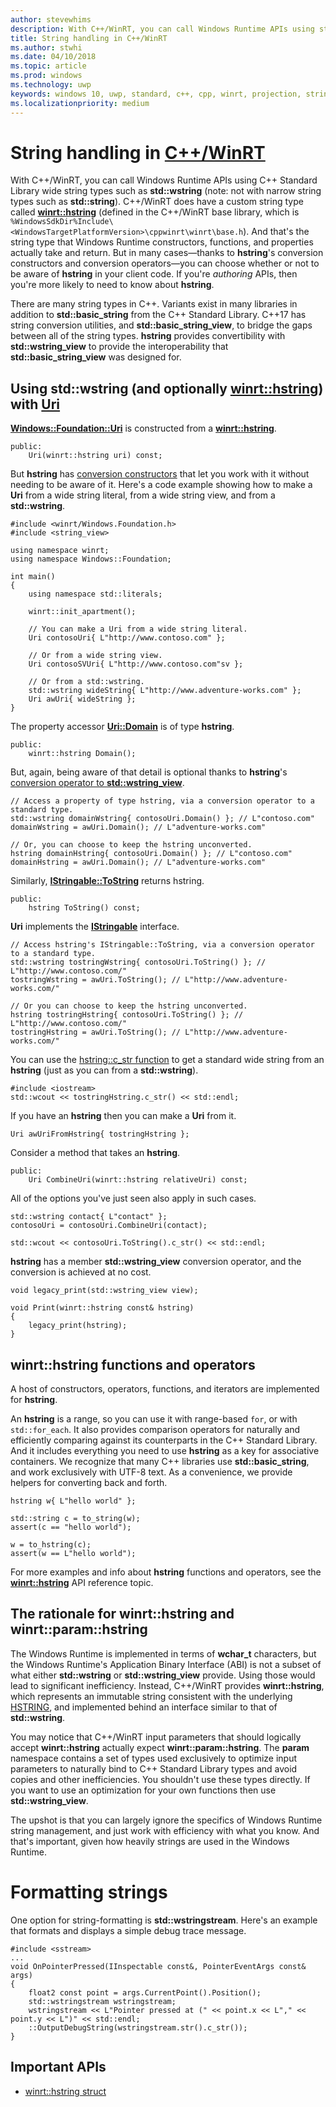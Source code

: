 ```yaml
---
author: stevewhims
description: With C++/WinRT, you can call Windows Runtime APIs using standard C++ wide string types, or you can use the winrt::hstring type.
title: String handling in C++/WinRT
ms.author: stwhi
ms.date: 04/10/2018
ms.topic: article
ms.prod: windows
ms.technology: uwp
keywords: windows 10, uwp, standard, c++, cpp, winrt, projection, string
ms.localizationpriority: medium
---
```


# String handling in [C++/WinRT](/windows/uwp/cpp-and-winrt-apis/intro-to-using-cpp-with-winrt)
With C++/WinRT, you can call Windows Runtime APIs using C++ Standard Library wide string types such as **std::wstring** (note: not with narrow string types such as **std::string**). C++/WinRT does have a custom string type called [**winrt::hstring**](/uwp/cpp-ref-for-winrt/hstring) (defined in the C++/WinRT base library, which is `%WindowsSdkDir%Include\<WindowsTargetPlatformVersion>\cppwinrt\winrt\base.h`). And that's the string type that Windows Runtime constructors, functions, and properties actually take and return. But in many cases&mdash;thanks to **hstring**'s conversion constructors and conversion operators&mdash;you can choose whether or not to be aware of **hstring** in your client code. If you're *authoring* APIs, then you're more likely to need to know about **hstring**.

There are many string types in C++. Variants exist in many libraries in addition to **std::basic_string** from the C++ Standard Library. C++17 has string conversion utilities, and **std::basic_string_view**, to bridge the gaps between all of the string types. **hstring** provides convertibility with **std::wstring_view** to provide the interoperability that **std::basic_string_view** was designed for.

## Using **std::wstring** (and optionally [**winrt::hstring**](/uwp/cpp-ref-for-winrt/hstring)) with [**Uri**](/uwp/api/windows.foundation.uri)

[**Windows::Foundation::Uri**](/uwp/api/windows.foundation.uri) is constructed from a [**winrt::hstring**](/uwp/cpp-ref-for-winrt/hstring).

```cppwinrt
public:
	Uri(winrt::hstring uri) const;
```

But **hstring** has [conversion constructors](/uwp/api/windows.foundation.uri#hstringhstring-constructor) that let you work with it without needing to be aware of it. Here's a code example showing how to make a **Uri** from a wide string literal, from a wide string view, and from a **std::wstring**.

```cppwinrt
#include <winrt/Windows.Foundation.h>
#include <string_view>

using namespace winrt;
using namespace Windows::Foundation;

int main()
{
	using namespace std::literals;

	winrt::init_apartment();

	// You can make a Uri from a wide string literal.
	Uri contosoUri{ L"http://www.contoso.com" };

	// Or from a wide string view.
	Uri contosoSVUri{ L"http://www.contoso.com"sv };

	// Or from a std::wstring.
	std::wstring wideString{ L"http://www.adventure-works.com" };
	Uri awUri{ wideString };
}
```

The property accessor [**Uri::Domain**](https://docs.microsoft.com/uwp/api/windows.foundation.uri.Domain) is of type **hstring**.

```cppwinrt
public:
	winrt::hstring Domain();
```

But, again, being aware of that detail is optional thanks to **hstring**'s [conversion operator to **std::wstring_view**](/uwp/api/windows.foundation.uri#hstringoperator-stdwstringview).

```cppwinrt
// Access a property of type hstring, via a conversion operator to a standard type.
std::wstring domainWstring{ contosoUri.Domain() }; // L"contoso.com"
domainWstring = awUri.Domain(); // L"adventure-works.com"

// Or, you can choose to keep the hstring unconverted.
hstring domainHstring{ contosoUri.Domain() }; // L"contoso.com"
domainHstring = awUri.Domain(); // L"adventure-works.com"
```

Similarly, [**IStringable::ToString**](https://msdn.microsoft.com/library/windows/desktop/dn302136) returns hstring.

```cppwinrt
public:
	hstring ToString() const;
```

**Uri** implements the [**IStringable**](https://msdn.microsoft.com/library/windows/desktop/dn302135) interface.

```cppwinrt
// Access hstring's IStringable::ToString, via a conversion operator to a standard type.
std::wstring tostringWstring{ contosoUri.ToString() }; // L"http://www.contoso.com/"
tostringWstring = awUri.ToString(); // L"http://www.adventure-works.com/"

// Or you can choose to keep the hstring unconverted.
hstring tostringHstring{ contosoUri.ToString() }; // L"http://www.contoso.com/"
tostringHstring = awUri.ToString(); // L"http://www.adventure-works.com/"
```

You can use the [hstring::c_str function](/uwp/api/windows.foundation.uri#hstringcstr-function) to get a standard wide string from an **hstring** (just as you can from a **std::wstring**).

```cppwinrt
#include <iostream>
std::wcout << tostringHstring.c_str() << std::endl;
```
If you have an **hstring** then you can make a **Uri** from it.

```cppwinrt
Uri awUriFromHstring{ tostringHstring };
```

Consider a method that takes an **hstring**.

```cppwinrt
public:
	Uri CombineUri(winrt::hstring relativeUri) const;
```

All of the options you've just seen also apply in such cases.

```cppwinrt
std::wstring contact{ L"contact" };
contosoUri = contosoUri.CombineUri(contact);
	
std::wcout << contosoUri.ToString().c_str() << std::endl;
```

**hstring** has a member **std::wstring_view** conversion operator, and the conversion is achieved at no cost.

```cppwinrt
void legacy_print(std::wstring_view view);

void Print(winrt::hstring const& hstring)
{
	legacy_print(hstring);
}
```

## **winrt::hstring** functions and operators
A host of constructors, operators, functions, and iterators are implemented for **hstring**.

An **hstring** is a range, so you can use it with range-based `for`, or with `std::for_each`. It also provides comparison operators for naturally and efficiently comparing against its counterparts in the C++ Standard Library. And it includes everything you need to use **hstring** as a key for associative containers. We recognize that many C++ libraries use **std::basic_string**, and work exclusively with UTF-8 text. As a convenience, we provide helpers for converting back and forth.

```cppwinrt
hstring w{ L"hello world" };
 
std::string c = to_string(w);
assert(c == "hello world");
 
w = to_hstring(c);
assert(w == L"hello world");
```

For more examples and info about **hstring** functions and operators, see the [**winrt::hstring**](/uwp/cpp-ref-for-winrt/hstring) API reference topic.

## The rationale for **winrt::hstring** and **winrt::param::hstring**
The Windows Runtime is implemented in terms of **wchar_t** characters, but the Windows Runtime's Application Binary Interface (ABI) is not a subset of what either **std::wstring** or **std::wstring_view** provide. Using those would lead to significant inefficiency. Instead, C++/WinRT provides **winrt::hstring**, which represents an immutable string consistent with the underlying [HSTRING](https://msdn.microsoft.com/library/windows/desktop/br205775), and implemented behind an interface similar to that of **std::wstring**. 

You may notice that C++/WinRT input parameters that should logically accept **winrt::hstring** actually expect **winrt::param::hstring**. The **param** namespace contains a set of types used exclusively to optimize input parameters to naturally bind to C++ Standard Library types and avoid copies and other inefficiencies. You shouldn't use these types directly. If you want to use an optimization for your own functions then use **std::wstring_view**.

The upshot is that you can largely ignore the specifics of Windows Runtime string management, and just work with efficiency with what you know. And that's important, given how heavily strings are used in the Windows Runtime.

# Formatting strings
One option for string-formatting is **std::wstringstream**. Here's an example that formats and displays a simple debug trace message.

```cppwinrt
#include <sstream>
...
void OnPointerPressed(IInspectable const&, PointerEventArgs const& args)
{
    float2 const point = args.CurrentPoint().Position();
    std::wstringstream wstringstream;
    wstringstream << L"Pointer pressed at (" << point.x << L"," << point.y << L")" << std::endl;
    ::OutputDebugString(wstringstream.str().c_str());
}
```

## Important APIs
* [winrt::hstring struct](/uwp/cpp-ref-for-winrt/hstring)
